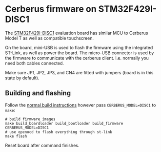 # Cerberus firmware on STM32F429I-DISC1

The
[STM32F429I-DISC1](https://www.st.com/en/evaluation-tools/32f429idiscovery.html)
evaluation board has similar MCU to Cerberus Model T as well as compatible touchscreen.

On the board, mini-USB is used to flash the firmware using the integrated ST-Link, as well
as power the board. The micro-USB connector is used by the firmware to communicate with
the cerberus client. I.e. normally you need both cables connected.

Make sure JP1, JP2, JP3, and CN4 are fitted with jumpers (board is in this state by
default).

## Building and flashing

Follow the [normal build instructions](../build/embedded.md) however pass
`CERBERUS_MODEL=DISC1` to `make`:

```
# build firmware images
make build_boardloader build_bootloader build_firmware CERBERUS_MODEL=DISC1
# use openocd to flash everything through st-link
make flash
```

Reset board after command finishes.
